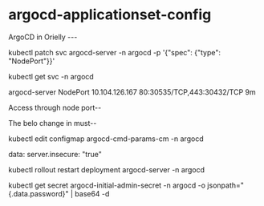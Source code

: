 # argocd-applicationset-config

ArgoCD in Orielly ---

kubectl patch svc argocd-server -n argocd -p '{"spec": {"type": "NodePort"}}'


kubectl get svc -n argocd

argocd-server                             NodePort    10.104.126.167   <none>        80:30535/TCP,443:30432/TCP   9m

Access through node port--

The belo change in must--

kubectl edit configmap argocd-cmd-params-cm -n argocd

data:
  server.insecure: "true"
  
kubectl rollout restart deployment argocd-server -n argocd


  
kubectl get secret argocd-initial-admin-secret -n argocd -o jsonpath="{.data.password}" | base64 -d
